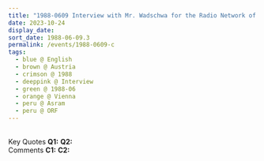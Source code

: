 ```yaml
---
title: "1988-0609 Interview with Mr. Wadschwa for the Radio Network of Österreichischer Rundfunk (ORF), Āśhram, Josef Melichar Gasse 20, Vienna, Austria"
date: 2023-10-24
display_date: 
sort_date: 1988-06-09.3
permalink: /events/1988-0609-c
tags:
  - blue @ English
  - brown @ Austria
  - crimson @ 1988
  - deeppink @ Interview
  - green @ 1988-06
  - orange @ Vienna
  - peru @ Asram  
  - peru @ ORF
---
```


<br>

<wave-list>
  <list-title color="DarkSeaGreen" width="55">Key Quotes</list-title>
  <list-item color="BlanchedAlmond" width="280"><b>Q1:</b> <i></i></list-item>
  <list-item color="Lavender" width="280"><b>Q2:</b> <i></i></list-item>
</wave-list>

<br>

<wave-list>
  <list-title color="DarkSeaGreen" width="55">Comments</list-title>
  <list-item color="BlanchedAlmond" width="280"><b>C1:</b> <i></i></list-item>
  <list-item color="Lavender" width="280"><b>C2:</b> <i></i></list-item>
</wave-list>